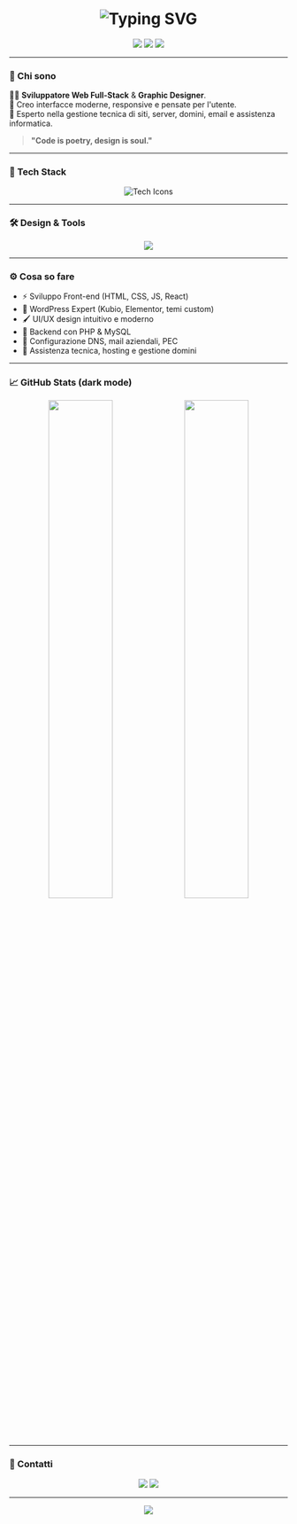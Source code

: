 <h1 align="center">
  <img src="https://readme-typing-svg.herokuapp.com?font=Fira+Code&weight=700&size=28&pause=1000&color=00D1FF&center=true&vCenter=true&width=435&lines=Ciao%2C+sono+Giorgio+Serghei+Piu!;Full-Stack+Developer+%26+Graphic+Designer;Da+Cagliari%2C+Italia+🇮🇹" alt="Typing SVG" />
</h1>

<p align="center">
  <img src="https://img.shields.io/badge/Code%20with-PASSION-%23ff006e?style=for-the-badge&logo=tailwind-css&logoColor=white"/>
  <img src="https://img.shields.io/badge/Made%20in-Sardinia-%23007aff?style=for-the-badge&logo=apple&logoColor=white"/>
  <img src="https://img.shields.io/badge/Coffee%20Lover-%E2%98%95-%233c3c3c?style=for-the-badge"/>
</p>

---

### 🧠 Chi sono

👨‍💻 **Sviluppatore Web Full-Stack** & **Graphic Designer**.  
🎨 Creo interfacce moderne, responsive e pensate per l'utente.  
🔧 Esperto nella gestione tecnica di siti, server, domini, email e assistenza informatica.  

> **"Code is poetry, design is soul."**

---

### 🚀 Tech Stack

<p align="center">
  <img src="https://skillicons.dev/icons?i=html,css,js,php,mysql,react,bootstrap,wordpress,flutter,dart,postman" alt="Tech Icons" />
</p>

---

### 🛠️ Design & Tools

<p align="center">
  <img src="https://skillicons.dev/icons?i=photoshop,illustrator,figma,vscode,github,git" />
</p>

---

### ⚙️ Cosa so fare

- ⚡ Sviluppo Front-end (HTML, CSS, JS, React)
- 🧩 WordPress Expert (Kubio, Elementor, temi custom)
- 🖌️ UI/UX design intuitivo e moderno
- 📡 Backend con PHP & MySQL
- 🔐 Configurazione DNS, mail aziendali, PEC
- 🧰 Assistenza tecnica, hosting e gestione domini

---

### 📈 GitHub Stats (dark mode)

<p align="center">
  <img src="https://github-readme-stats.vercel.app/api?username=giorgioserghei&show_icons=true&theme=tokyonight&hide_border=true" width="48%"/>
  <img src="https://github-readme-streak-stats.herokuapp.com?user=giorgioserghei&theme=tokyonight&hide_border=true" width="48%"/>
</p>

---

### 💬 Contatti

<p align="center">
  <a href="mailto:your@email.com"><img src="https://img.shields.io/badge/Email-ff3860?style=for-the-badge&logo=gmail&logoColor=white" /></a>
  <a href="https://www.linkedin.com/in/giorgioserghei" target="_blank"><img src="https://img.shields.io/badge/LinkedIn-blue?style=for-the-badge&logo=linkedin" /></a>
</p>

---

<p align="center">
  <img src="https://capsule-render.vercel.app/api?type=waving&color=0:00D1FF,100:3A0CA3&height=120&section=footer"/>
</p>
